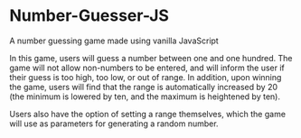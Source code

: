 # Number-Guesser-JS
A number guessing game made using vanilla JavaScript

In this game, users will guess a number between one and one hundred. The game will not allow non-numbers to be entered,
and will inform the user if their guess is too high, too low, or out of range. In addition, upon winning the game, users will
find that the range is automatically increased by 20 (the minimum is lowered by ten, and the maximum is heightened by ten).

Users also have the option of setting a range themselves, which the game will use as parameters 
for generating a random number.
